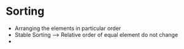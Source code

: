 # **Sorting**
- Arranging the elements in particular order
- Stable Sorting --> Relative order of equal element do not change
- 